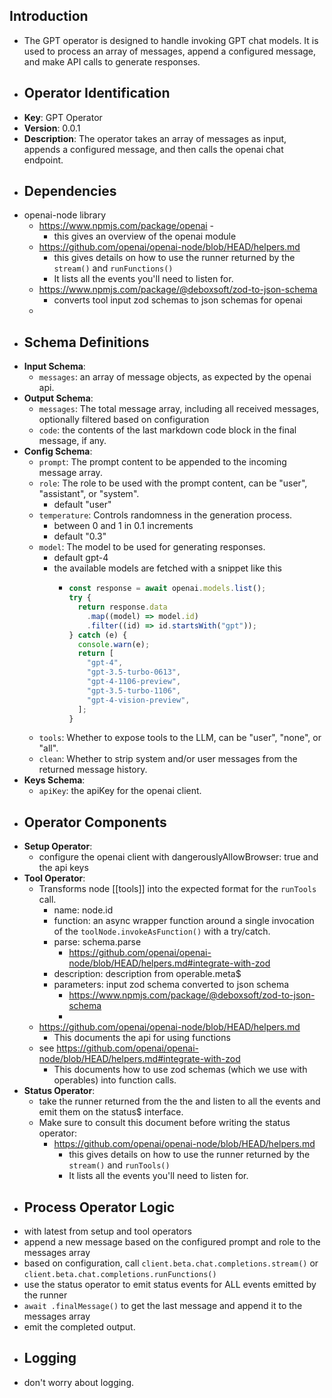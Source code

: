 ## Introduction
- The GPT operator is designed to handle invoking GPT chat models. It is used to process an array of messages, append a configured message, and make API calls to generate responses.
- ## Operator Identification
- **Key**: GPT Operator
- **Version**: 0.0.1
- **Description**: The operator takes an array of messages as input, appends a configured message, and then calls the openai chat endpoint.
- ## Dependencies
- openai-node library
	- https://www.npmjs.com/package/openai -
		- this gives an overview of the openai module
	- https://github.com/openai/openai-node/blob/HEAD/helpers.md
		- this gives details on how to use the runner returned by the `stream()` and `runFunctions()`
		- It lists all the events you'll need to listen for.
	- https://www.npmjs.com/package/@deboxsoft/zod-to-json-schema
		- converts tool input zod schemas to json schemas for openai
	-
- ## Schema Definitions
- **Input Schema**:
	- `messages`: an array of message objects, as expected by the openai api.
- **Output Schema**:
	- `messages`: The total message array, including all received messages, optionally filtered based on configuration
	- `code`: the contents of the last markdown code block in the final message, if any.
- **Config Schema**:
	- `prompt`: The prompt content to be appended to the incoming message array.
	- `role`: The role to be used with the prompt content, can be "user", "assistant", or "system".
		- default "user"
	- `temperature`: Controls randomness in the generation process.
		- between 0 and 1 in 0.1 increments
		- default "0.3"
	- `model`: The model to be used for generating responses.
		- default gpt-4
		- the available models are fetched with a snippet like this
			- ```javascript
			  const response = await openai.models.list();
			  try {
			    return response.data
			      .map((model) => model.id)
			      .filter((id) => id.startsWith("gpt"));
			  } catch (e) {
			    console.warn(e);
			    return [
			      "gpt-4",
			      "gpt-3.5-turbo-0613",
			      "gpt-4-1106-preview",
			      "gpt-3.5-turbo-1106",
			      "gpt-4-vision-preview",
			    ];
			  }
			  ```
	- `tools`: Whether to expose tools to the LLM, can be "user", "none", or "all".
	- `clean`: Whether to strip system and/or user messages from the returned message history.
- **Keys Schema**:
	- `apiKey`: the apiKey for the openai client.
- ## Operator Components
- **Setup Operator**:
	- configure the openai client with dangerouslyAllowBrowser: true and the api keys
- **Tool Operator**:
	- Transforms node [[tools]] into the expected format for the `runTools` call.
		- name: node.id
		- function: an async wrapper function around a single invocation of the `toolNode.invokeAsFunction()` with a try/catch.
		- parse: schema.parse
			- https://github.com/openai/openai-node/blob/HEAD/helpers.md#integrate-with-zod
		- description: description from operable.meta$
		- parameters: input zod schema converted to json schema
			- https://www.npmjs.com/package/@deboxsoft/zod-to-json-schema
			-
	- https://github.com/openai/openai-node/blob/HEAD/helpers.md
		- This documents the api for using functions
	- see https://github.com/openai/openai-node/blob/HEAD/helpers.md#integrate-with-zod
		- This documents how to use zod schemas (which we use with operables) into function calls.
- **Status Operator**:
	- take the runner returned from the the and listen to all the events and emit them on the status$ interface.
	- Make sure to consult this document before writing the status operator:
		- https://github.com/openai/openai-node/blob/HEAD/helpers.md
			- this gives details on how to use the runner returned by the `stream()` and `runTools()`
			- It lists all the events you'll need to listen for.
- ## Process Operator Logic
- with latest from setup and tool operators
- append a new message based on the configured prompt and role to the messages array
- based on configuration, call `client.beta.chat.completions.stream()` or `client.beta.chat.completions.runFunctions()`
- use the status operator to emit status events for ALL events emitted by the runner
- `await .finalMessage()` to get the last message and append it to the messages array
- emit the completed output.
- ## Logging
- don't worry about logging.